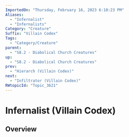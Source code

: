```yaml
---
ImportedOn: "Thursday, February 16, 2023 6:10:23 PM"
Aliases:
  - "Infernalist"
  - "Infernalists"
Category: "Creature"
Suffix: "Villain Codex"
Tags:
  - "Category/Creature"
parent:
  - "S8.2 - Diabolical Church Creatures"
up:
  - "S8.2 - Diabolical Church Creatures"
prev:
  - "Hierarch (Villain Codex)"
next:
  - "Infiltrator (Villain Codex)"
RWtopicId: "Topic_3621"
---
```

# Infernalist (Villain Codex)
## Overview
